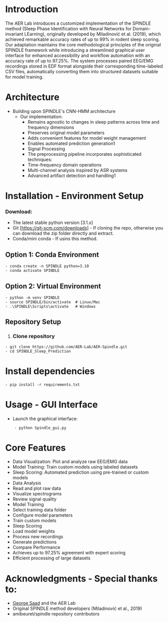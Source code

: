 # Introduction
The AER Lab introduces a customized implementation of the SPINDLE method (Sleep Phase Identification with Neural Networks for Domain-invariant LEarning), originally developed by Miladinović et al. (2019), which achieved remarkable accuracy rates of up to 99% in rodent sleep scoring. Our adaptation maintains the core methodological principles of the original SPINDLE framework while introducing a streamlined graphical user interface for enhanced accessibility and workflow automation with an accuracy rate of up to 97.25%. The system processes paired EEG/EMG recordings stored in EDF format alongside their corresponding time-labeled CSV files, automatically converting them into structured datasets suitable for model training.

# Architecture
- Building upon SPINDLE's CNN-HMM architecture 
    - Our implementation:
        - Remains agnostic to changes in sleep patterns across time and frequency dimensions
        - Preserves original model parameters
        - Adds convenient features for model weight management
        - Enables automated prediction generation1
        - Signal Processing
        - The preprocessing pipeline incorporates sophisticated techniques:
        - Time-frequency domain operations
        - Multi-channel analysis inspired by ASR systems
        - Advanced artifact detection and handling1
# Installation - Environment Setup
### Download:
- The latest stable python version [3.1.x]
- Git [https://git-scm.com/downloads] - If cloning the repo, otherwise you can download the zip folder directly and extract.
- Conda/mini conda - If usins this method.
## Option 1: Conda Environment
```
- conda create -n SPINDLE python=3.10
- conda activate SPINDLE
```

##  Option 2: Virtual Environment
```
- python -m venv SPINDLE
- source SPINDLE/bin/activate  # Linux/Mac
- .\SPINDLE\Scripts\activate   # Windows
```

## Repository Setup
1. ###  Clone repository
```
- git clone https://github.com/AER-Lab/AER-Spindle.git
- cd SPINDLE_Sleep_Prediction
```

# Install dependencies
```
- pip install -r requirements.txt
```

# Usage - GUI Interface
- Launch the graphical interface:
```
    - python Spindle_gui.py
```

# Core Features
- Data Visualization: Plot and analyze raw EEG/EMG data
- Model Training: Train custom models using labeled datasets
- Sleep Scoring: Automated prediction using pre-trained or custom models
- Data Analysis
- Read and plot raw data
- Visualize spectrograms
- Review signal quality
- Model Training
- Select training data folder
- Configure model parameters
- Train custom models
- Sleep Scoring
- Load model weights
- Process new recordings
- Generate predictions
- Compare Performance
- Achieves up to 97.25% agreement with expert scoring
- Efficient processing of large datasets


# Acknowledgments - Special thanks to:
- [George Saad](https://github.com/gsaaad) and the AER Lab 
- Original SPINDLE method developers (Miladinović et al., 2019)
- amibeuret/spindle repository contributors